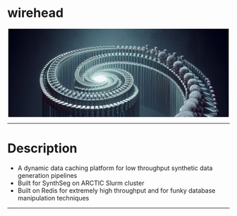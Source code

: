 <h1>wirehead</h1>

<div style="text-align:center; height:200px; overflow:hidden;">
  <img src="assets/wirehead_oct6.jpeg" alt="Wirehead" style="width:500px; object-fit:crop;">
</div>

---

<h1>Description</h1>

* A dynamic data caching platform for low throughput synthetic data generation pipelines
* Built for SynthSeg on ARCTIC Slurm cluster
* Built on Redis for extremely high throughput and for funky database manipulation techniques

---

